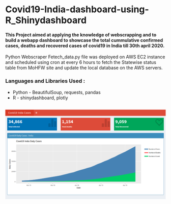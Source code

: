 # Covid19-India-dashboard-using-R_Shinydashboard

#### This Project aimed at applying the knowledge of webscrapping and to build a webapp dashboard to showcase the total cummulative confirmed cases, deaths and recovered cases of covid19 in India till 30th april 2020.

Python Webscraper Fetech_data.py file was deployed on AWS EC2 instance and scheduled using cron at every 6 hours to fetch the Statewise status table from MoHFW site and update the local database on the AWS servers.

### Languages and Libraries Used : 
* Python - BeautifulSoup, requests, pandas
* R - shinydashboard, plotly

##
##

![Alt text](https://github.com/pathakanupam/Covid19-India-dashboard-using-R_Shinydashboard/blob/master/Screenshot1.png "Title")
